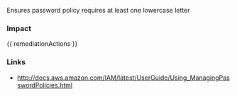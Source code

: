 
Ensures password policy requires at least one lowercase letter

### Impact
<!-- Add Impact here -->

<!-- DO NOT CHANGE -->
{{ remediationActions }}

### Links
- http://docs.aws.amazon.com/IAM/latest/UserGuide/Using_ManagingPasswordPolicies.html


